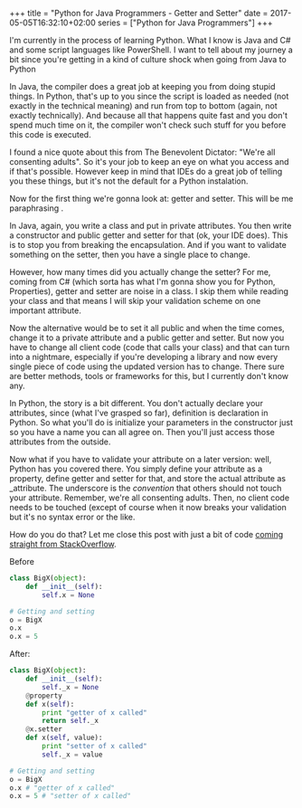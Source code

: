 +++
title = "Python for Java Programmers - Getter and Setter"
date = 2017-05-05T16:32:10+02:00
series = ["Python for Java Programmers"]
+++

I'm currently in the process of learning Python. What I know is Java and C# and some script languages like PowerShell. I want to tell about my journey a bit since you're getting in a kind of culture shock when going from Java to Python

In Java, the compiler does a great job at keeping you from doing stupid things. In Python, that's up to you since the script is loaded as needed (not exactly in the technical meaning) and run from top to bottom (again, not exactly technically). And because all that happens quite fast and you don't spend much time on it, the compiler won't check such stuff for you before this code is executed.

I found a nice quote about this from The Benevolent Dictator: "We're all consenting adults". So it's your job to keep an eye on what you access and if that's possible. However keep in mind that IDEs do a great job of telling you these things, but it's not the default for a Python instalation.

Now for the first thing we're gonna look at: getter and setter. This will be me paraphrasing [](https://archive.org/details/SeanKellyRecoveryfromAddiction).

In Java, again, you write a class and put in private attributes. You then write a constructor and public getter and setter for that (ok, your IDE does). This is to stop you from breaking the encapsulation. And if you want to validate something on the setter, then you have a single place to change.

However, how many times did you actually change the setter? For me, coming from C# (which sorta has what I'm gonna show you for Python, Properties), getter and setter are noise in a class. I skip them while reading your class and that means I will skip your validation scheme on one important attribute.

Now the alternative would be to set it all public and when the time comes, change it to a private attribute and a public getter and setter. But now you have to change all client code (code that calls your class) and that can turn into a nightmare, especially if you're developing a library and now every single piece of code using the updated version has to change. There sure are better methods, tools or frameworks for this, but I currently don't know any.

In Python, the story is a bit different. You don't actually declare your attributes, since (what I've grasped so far), definition is declaration in Python. So what you'll do is initialize your parameters in the constructor just so you have a name you can all agree on. Then you'll just access those attributes from the outside.

Now what if you have to validate your attribute on a later version: well, Python has you covered there. You simply define your attribute as a property, define getter and setter for that, and store the actual attribute as _attribute. The underscore is the <i>convention</i> that others should not touch your attribute. Remember, we're all consenting adults. Then, no client code needs to be touched (except of course when it now breaks your validation but it's no syntax error or the like.

How do you do that? Let me close this post with just a bit of code [coming straight from StackOverflow](http://stackoverflow.com/a/2627034).

Before

```python
class BigX(object):
    def __init__(self):
        self.x = None

# Getting and setting
o = BigX
o.x
o.x = 5
```
After:
```python
class BigX(object):
    def __init__(self):
        self._x = None
    @property
    def x(self):
        print "getter of x called"
        return self._x
    @x.setter
    def x(self, value):
        print "setter of x called"
        self._x = value

# Getting and setting
o = BigX
o.x # "getter of x called"
o.x = 5 # "setter of x called"
```